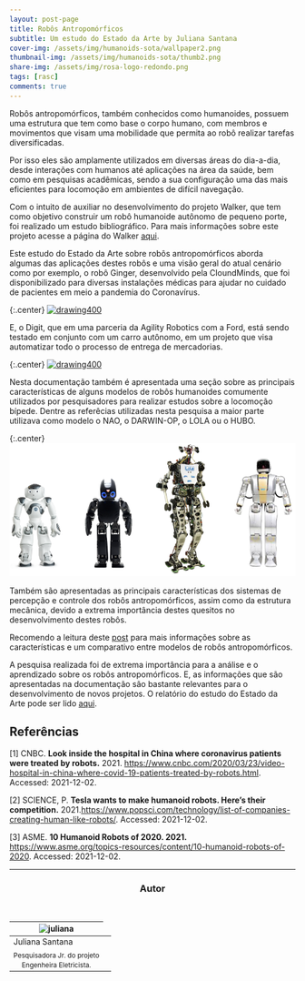 ```yaml
---
layout: post-page
title: Robôs Antropomórficos
subtitle: Um estudo do Estado da Arte by Juliana Santana
cover-img: /assets/img/humanoids-sota/wallpaper2.png
thumbnail-img: /assets/img/humanoids-sota/thumb2.png
share-img: /assets/img/rosa-logo-redondo.png
tags: [rasc]
comments: true
---
```


Robôs antropomórficos, também conhecidos como humanoides, possuem uma estrutura que tem como base o corpo humano, com membros e movimentos que visam uma mobilidade que permita ao robô realizar tarefas diversificadas.

Por isso eles são amplamente utilizados em diversas áreas do dia-a-dia, desde interações com humanos até aplicações na área da saúde, bem como em pesquisas acadêmicas, sendo a sua configuração uma das mais eficientes para locomoção em ambientes de difícil navegação.

Com o intuito de auxiliar no desenvolvimento do projeto Walker, que tem como objetivo construir um robô humanoide autônomo de pequeno porte, foi realizado um estudo bibliográfico. Para mais informações sobre este projeto acesse a página do Walker [aqui](https://mhar-vell.github.io/rasc/project-walker/). 

Este estudo do Estado da Arte sobre robôs antropomórficos aborda algumas das aplicações destes robôs e uma visão geral do atual cenário como por exemplo, o robô Ginger, desenvolvido pela CloundMinds, que foi disponibilizado para diversas instalações médicas para ajudar no cuidado de pacientes em meio a pandemia do Coronavírus. 

{:.center}
[![drawing400](../assets/img/humanoids-sota/ginger.gif)](../assets/img/humanoids-sota/ginger.gif)

E, o Digit, que em uma parceria da Agility Robotics com a Ford, está sendo testado em conjunto com um carro autônomo, em um projeto que visa automatizar todo o processo de entrega de mercadorias.

{:.center}
[![drawing400](../assets/img/humanoids-sota/Agility-GIF-2.gif)](../assets/img/humanoids-sota/Agility-GIF-2.gif)


Nesta documentação também é apresentada uma seção sobre as principais características de alguns modelos de robôs humanoides comumente utilizados por pesquisadores para realizar estudos sobre a locomoção bípede. Dentre as referêcias utilizadas nesta pesquisa a maior parte utilizava como modelo o NAO, o DARWIN-OP, o LOLA ou o HUBO.

{:.center}
[![drawing600](../assets/img/humanoids-sota/robots.png)](../assets/img/humanoids-sota/robots.png)

Também são apresentadas as principais características dos sistemas de percepção e controle dos robôs antropomórficos, assim como da estrutura mecânica, devido a extrema importância destes quesitos no desenvolvimento destes robôs.

Recomendo a leitura deste [post](https://mhar-vell.github.io/rasc/2021-10-06-walker-comparativo/) para mais informações sobre as características e um comparativo entre modelos de robôs antropomórficos.

A pesquisa realizada foi de extrema importância para a análise e o aprendizado sobre os robôs antropomórficos. E, as informações que são apresentadas na documentação são bastante relevantes para o desenvolvimento de novos projetos. O relatório do estudo do Estado da Arte pode ser lido [aqui](https://github.com/Brazilian-Institute-of-Robotics/bir_humanoid_sota/tree/sota).

## Referências

[1] CNBC. **Look inside the hospital in China where coronavirus patients were treated by robots.** 2021. <https://www.cnbc.com/2020/03/23/video-hospital-in-china-where-covid-19-patients-treated-by-robots.html>. Accessed: 2021-12-02.

[2] SCIENCE, P. **Tesla wants to make humanoid robots. Here’s their competition.** 2021.<https://www.popsci.com/technology/list-of-companies-creating-human-like-robots/>. Accessed: 2021-12-02.

[3] ASME. **10 Humanoid Robots of 2020. 2021.** <https://www.asme.org/topics-resources/content/10-humanoid-robots-of-2020>. Accessed: 2021-12-02. 

* * *

<!-- autor -->
<center><h3 class="post-title">Autor</h3><br/></center>
<div class="row">
<div class="col-xl-auto offset-xl-0 col-lg-4 offset-lg-0 center">
  <table class="table-borderless highlight">
    <thead>
      <tr>
        <th><img src="{{ 'assets/img/people/juliana-1.png' | relative_url }}" width="100" alt="juliana" class="img-fluid rounded-circle" /></th>
      </tr>
    </thead>
    <tbody>
      <tr class="font-weight-bolder" style="text-align: center margin-top: 0">
        <td>Juliana Santana</td>
      </tr>
      <tr style="text-align: center" >
        <td style="vertical-align: top"><small>Pesquisadora Jr. do projeto <br>Engenheira Eletricista.</small></td>
        <td></td>
      </tr>
    </tbody>
  </table>
</div>
</div>

<br>

<br>


